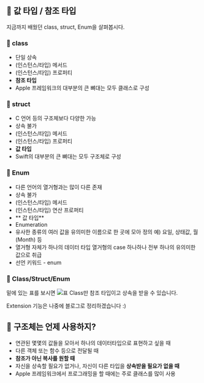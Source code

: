 ## 📌 값 타입 / 참조 타입

지금까지 배웠던 class, struct, Enum을 살펴봅시다.


### 📐 class
* 단일 상속
* (인스턴스/타입) 메서드
* (인스턴스/타입) 프로퍼티
* **참조 타입**
* Apple 프레임워크의 대부분의 큰 뼈대는 모두 클래스로 구성


### 📐 struct
* C 언어 등의 구조체보다 다양한 가능
* 상속 불가
* (인스턴스/타입) 메서드
* (인스턴스/타입) 프로퍼티
* **값 타입**
* Swift의 대부분의 큰 뼈대는 모두 구조체로 구성


### 📐 Enum
* 다른 언어의 열거형과는 많이 다른 존재
* 상속 불가
* (인스턴스/타입) 메서드
* (인스턴스/타입) 연산 프로퍼티
* ** 값 타입**
* Enumeration
* 유사한 종류의 여러 값을 유의미한 이름으로 한 곳에 모아 정의
  예) 요일, 상태값, 월(Month) 등
* 열거형 자체가 하나의 데이터 타입
  열거형의 case 하나하나 전부 하나의 유의미한 값으로 취급
* 선언 키워드 - enum


### 📐 Class/Struct/Enum
밑에 있는 표를 보시면
![표](https://images.velog.io/images/jkang4531/post/b92ddc55-1303-4595-8f62-13136cb9dcce/image.png)
Class만 참조 타입이고 상속을 받을 수 있습니다.

Extension 기능은 나중에 블로그로 정리하겠습니다 :)


## 📌 구조체는 언제 사용하지?
* 연관된 몇몇의 값들을 모아서 하나의 데이터타입으로 표현하고 싶을 때
* 다른 객체 또는 함수 등으로 전달될 때
* **참조가 아닌 복사를 원할 때**
* 자신을 상속할 필요가 없거나, 자신이 다른 타입을 **상속받을 필요가 없을 때**
* Apple 프레임워크에서 프로그래밍을 할 때에는 주로 클래스를 많이 사용
